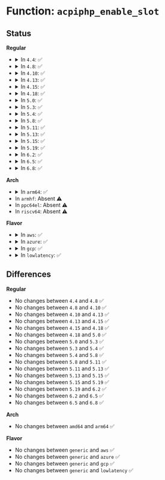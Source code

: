 # Function: <code>acpiphp_enable_slot</code>

## Status
<b>Regular</b>
<ul>
<li>
<details>
<summary>In <code>4.4</code>: ✅</summary>

```c
int acpiphp_enable_slot(struct acpiphp_slot *slot);
```

**Collision:** Unique Global

**Inline:** No

**Transformation:** False

**Instances:**

```
In drivers/pci/hotplug/acpiphp_glue.c (ffffffff81453540)
Location: drivers/pci/hotplug/acpiphp_glue.c:952
Inline: False
Direct callers:
  - drivers/pci/hotplug/acpiphp_core.c:enable_slot
  - drivers/pci/hotplug/acpiphp_core.c:enable_slot
```
**Symbols:**

```
ffffffff81453540-ffffffff8145357d: acpiphp_enable_slot (STB_GLOBAL)
```
</details>
</li>
<li>
<details>
<summary>In <code>4.8</code>: ✅</summary>

```c
int acpiphp_enable_slot(struct acpiphp_slot *slot);
```

**Collision:** Unique Global

**Inline:** No

**Transformation:** False

**Instances:**

```
In drivers/pci/hotplug/acpiphp_glue.c (ffffffff8149fde0)
Location: drivers/pci/hotplug/acpiphp_glue.c:958
Inline: False
Direct callers:
  - drivers/pci/hotplug/acpiphp_core.c:enable_slot
  - drivers/pci/hotplug/acpiphp_core.c:enable_slot
```
**Symbols:**

```
ffffffff8149fde0-ffffffff8149fe1d: acpiphp_enable_slot (STB_GLOBAL)
```
</details>
</li>
<li>
<details>
<summary>In <code>4.10</code>: ✅</summary>

```c
int acpiphp_enable_slot(struct acpiphp_slot *slot);
```

**Collision:** Unique Global

**Inline:** No

**Transformation:** False

**Instances:**

```
In drivers/pci/hotplug/acpiphp_glue.c (ffffffff814c1960)
Location: drivers/pci/hotplug/acpiphp_glue.c:929
Inline: False
Direct callers:
  - drivers/pci/hotplug/acpiphp_core.c:enable_slot
  - drivers/pci/hotplug/acpiphp_core.c:enable_slot
```
**Symbols:**

```
ffffffff814c1960-ffffffff814c199d: acpiphp_enable_slot (STB_GLOBAL)
```
</details>
</li>
<li>
<details>
<summary>In <code>4.13</code>: ✅</summary>

```c
int acpiphp_enable_slot(struct acpiphp_slot *slot);
```

**Collision:** Unique Global

**Inline:** No

**Transformation:** False

**Instances:**

```
In drivers/pci/hotplug/acpiphp_glue.c (ffffffff814cbf40)
Location: drivers/pci/hotplug/acpiphp_glue.c:929
Inline: False
Direct callers:
  - drivers/pci/hotplug/acpiphp_core.c:enable_slot
  - drivers/pci/hotplug/acpiphp_core.c:enable_slot
```
**Symbols:**

```
ffffffff814cbf40-ffffffff814cbf7d: acpiphp_enable_slot (STB_GLOBAL)
```
</details>
</li>
<li>
<details>
<summary>In <code>4.15</code>: ✅</summary>

```c
int acpiphp_enable_slot(struct acpiphp_slot *slot);
```

**Collision:** Unique Global

**Inline:** No

**Transformation:** False

**Instances:**

```
In drivers/pci/hotplug/acpiphp_glue.c (ffffffff8150c510)
Location: drivers/pci/hotplug/acpiphp_glue.c:926
Inline: False
Direct callers:
  - drivers/pci/hotplug/acpiphp_core.c:enable_slot
  - drivers/pci/hotplug/acpiphp_core.c:enable_slot
```
**Symbols:**

```
ffffffff8150c510-ffffffff8150c54d: acpiphp_enable_slot (STB_GLOBAL)
```
</details>
</li>
<li>
<details>
<summary>In <code>4.18</code>: ✅</summary>

```c
int acpiphp_enable_slot(struct acpiphp_slot *slot);
```

**Collision:** Unique Global

**Inline:** No

**Transformation:** False

**Instances:**

```
In drivers/pci/hotplug/acpiphp_glue.c (ffffffff81541350)
Location: drivers/pci/hotplug/acpiphp_glue.c:966
Inline: False
Direct callers:
  - drivers/pci/hotplug/acpiphp_core.c:enable_slot
  - drivers/pci/hotplug/acpiphp_core.c:enable_slot
```
**Symbols:**

```
ffffffff81541350-ffffffff8154138f: acpiphp_enable_slot (STB_GLOBAL)
```
</details>
</li>
<li>
<details>
<summary>In <code>5.0</code>: ✅</summary>

```c
int acpiphp_enable_slot(struct acpiphp_slot *slot);
```

**Collision:** Unique Global

**Inline:** No

**Transformation:** False

**Instances:**

```
In drivers/pci/hotplug/acpiphp_glue.c (ffffffff815586b0)
Location: drivers/pci/hotplug/acpiphp_glue.c:966
Inline: False
Direct callers:
  - drivers/pci/hotplug/acpiphp_core.c:enable_slot
  - drivers/pci/hotplug/acpiphp_core.c:enable_slot
```
**Symbols:**

```
ffffffff815586b0-ffffffff815586ef: acpiphp_enable_slot (STB_GLOBAL)
```
</details>
</li>
<li>
<details>
<summary>In <code>5.3</code>: ✅</summary>

```c
int acpiphp_enable_slot(struct acpiphp_slot *slot);
```

**Collision:** Unique Global

**Inline:** No

**Transformation:** False

**Instances:**

```
In drivers/pci/hotplug/acpiphp_glue.c (ffffffff815886c0)
Location: drivers/pci/hotplug/acpiphp_glue.c:966
Inline: False
Direct callers:
  - drivers/pci/hotplug/acpiphp_core.c:enable_slot
  - drivers/pci/hotplug/acpiphp_core.c:enable_slot
```
**Symbols:**

```
ffffffff815886c0-ffffffff81588703: acpiphp_enable_slot (STB_GLOBAL)
```
</details>
</li>
<li>
<details>
<summary>In <code>5.4</code>: ✅</summary>

```c
int acpiphp_enable_slot(struct acpiphp_slot *slot);
```

**Collision:** Unique Global

**Inline:** No

**Transformation:** False

**Instances:**

```
In drivers/pci/hotplug/acpiphp_glue.c (ffffffff815aa0c0)
Location: drivers/pci/hotplug/acpiphp_glue.c:972
Inline: False
Direct callers:
  - drivers/pci/hotplug/acpiphp_core.c:enable_slot
  - drivers/pci/hotplug/acpiphp_core.c:enable_slot
```
**Symbols:**

```
ffffffff815aa0c0-ffffffff815aa103: acpiphp_enable_slot (STB_GLOBAL)
```
</details>
</li>
<li>
<details>
<summary>In <code>5.8</code>: ✅</summary>

```c
int acpiphp_enable_slot(struct acpiphp_slot *slot);
```

**Collision:** Unique Global

**Inline:** No

**Transformation:** False

**Instances:**

```
In drivers/pci/hotplug/acpiphp_glue.c (ffffffff81652f40)
Location: drivers/pci/hotplug/acpiphp_glue.c:973
Inline: False
Direct callers:
  - drivers/pci/hotplug/acpiphp_core.c:enable_slot
  - drivers/pci/hotplug/acpiphp_core.c:enable_slot
```
**Symbols:**

```
ffffffff81652f40-ffffffff81652f85: acpiphp_enable_slot (STB_GLOBAL)
```
</details>
</li>
<li>
<details>
<summary>In <code>5.11</code>: ✅</summary>

```c
int acpiphp_enable_slot(struct acpiphp_slot *slot);
```

**Collision:** Unique Global

**Inline:** No

**Transformation:** False

**Instances:**

```
In drivers/pci/hotplug/acpiphp_glue.c (ffffffff81675900)
Location: drivers/pci/hotplug/acpiphp_glue.c:973
Inline: False
Direct callers:
  - drivers/pci/hotplug/acpiphp_core.c:enable_slot
  - drivers/pci/hotplug/acpiphp_core.c:enable_slot
```
**Symbols:**

```
ffffffff81675900-ffffffff81675945: acpiphp_enable_slot (STB_GLOBAL)
```
</details>
</li>
<li>
<details>
<summary>In <code>5.13</code>: ✅</summary>

```c
int acpiphp_enable_slot(struct acpiphp_slot *slot);
```

**Collision:** Unique Global

**Inline:** No

**Transformation:** False

**Instances:**

```
In drivers/pci/hotplug/acpiphp_glue.c (ffffffff81657e30)
Location: drivers/pci/hotplug/acpiphp_glue.c:974
Inline: False
Direct callers:
  - drivers/pci/hotplug/acpiphp_core.c:enable_slot
  - drivers/pci/hotplug/acpiphp_core.c:enable_slot
```
**Symbols:**

```
ffffffff81657e30-ffffffff81657e75: acpiphp_enable_slot (STB_GLOBAL)
```
</details>
</li>
<li>
<details>
<summary>In <code>5.15</code>: ✅</summary>

```c
int acpiphp_enable_slot(struct acpiphp_slot *slot);
```

**Collision:** Unique Global

**Inline:** No

**Transformation:** False

**Instances:**

```
In drivers/pci/hotplug/acpiphp_glue.c (ffffffff816c9e60)
Location: drivers/pci/hotplug/acpiphp_glue.c:974
Inline: False
Direct callers:
  - drivers/pci/hotplug/acpiphp_core.c:enable_slot
  - drivers/pci/hotplug/acpiphp_core.c:enable_slot
```
**Symbols:**

```
ffffffff816c9e60-ffffffff816c9ea5: acpiphp_enable_slot (STB_GLOBAL)
```
</details>
</li>
<li>
<details>
<summary>In <code>5.19</code>: ✅</summary>

```c
int acpiphp_enable_slot(struct acpiphp_slot *slot);
```

**Collision:** Unique Global

**Inline:** No

**Transformation:** False

**Instances:**

```
In drivers/pci/hotplug/acpiphp_glue.c (ffffffff817f0170)
Location: drivers/pci/hotplug/acpiphp_glue.c:975
Inline: False
Direct callers:
  - drivers/pci/hotplug/acpiphp_core.c:enable_slot
  - drivers/pci/hotplug/acpiphp_core.c:enable_slot
```
**Symbols:**

```
ffffffff817f0170-ffffffff817f01ba: acpiphp_enable_slot (STB_GLOBAL)
```
</details>
</li>
<li>
<details>
<summary>In <code>6.2</code>: ✅</summary>

```c
int acpiphp_enable_slot(struct acpiphp_slot *slot);
```

**Collision:** Unique Global

**Inline:** No

**Transformation:** False

**Instances:**

```
In drivers/pci/hotplug/acpiphp_glue.c (ffffffff81918340)
Location: drivers/pci/hotplug/acpiphp_glue.c:983
Inline: False
Direct callers:
  - drivers/pci/hotplug/acpiphp_core.c:enable_slot
  - drivers/pci/hotplug/acpiphp_core.c:enable_slot
```
**Symbols:**

```
ffffffff81918340-ffffffff8191838a: acpiphp_enable_slot (STB_GLOBAL)
```
</details>
</li>
<li>
<details>
<summary>In <code>6.5</code>: ✅</summary>

```c
int acpiphp_enable_slot(struct acpiphp_slot *slot);
```

**Collision:** Unique Global

**Inline:** No

**Transformation:** False

**Instances:**

```
In drivers/pci/hotplug/acpiphp_glue.c (ffffffff8195b960)
Location: drivers/pci/hotplug/acpiphp_glue.c:986
Inline: False
Direct callers:
  - drivers/pci/hotplug/acpiphp_core.c:enable_slot
  - drivers/pci/hotplug/acpiphp_core.c:enable_slot
```
**Symbols:**

```
ffffffff8195b960-ffffffff8195b9aa: acpiphp_enable_slot (STB_GLOBAL)
```
</details>
</li>
<li>
<details>
<summary>In <code>6.8</code>: ✅</summary>

```c
int acpiphp_enable_slot(struct acpiphp_slot *slot);
```

**Collision:** Unique Global

**Inline:** No

**Transformation:** False

**Instances:**

```
In drivers/pci/hotplug/acpiphp_glue.c (ffffffff819a4f80)
Location: drivers/pci/hotplug/acpiphp_glue.c:983
Inline: False
Direct callers:
  - drivers/pci/hotplug/acpiphp_core.c:enable_slot
  - drivers/pci/hotplug/acpiphp_core.c:enable_slot
```
**Symbols:**

```
ffffffff819a4f80-ffffffff819a4fca: acpiphp_enable_slot (STB_GLOBAL)
```
</details>
</li>
</ul>
<b>Arch</b>
<ul>
<li>
<details>
<summary>In <code>arm64</code>: ✅</summary>

```c
int acpiphp_enable_slot(struct acpiphp_slot *slot);
```

**Collision:** Unique Global

**Inline:** No

**Transformation:** False

**Instances:**

```
In drivers/pci/hotplug/acpiphp_glue.c (ffff800010713460)
Location: drivers/pci/hotplug/acpiphp_glue.c:972
Inline: False
Direct callers:
  - drivers/pci/hotplug/acpiphp_core.c:enable_slot
  - drivers/pci/hotplug/acpiphp_core.c:enable_slot
```
**Symbols:**

```
ffff800010713460-ffff8000107134b8: acpiphp_enable_slot (STB_GLOBAL)
```
</details>
</li>
<li>
In <code>armhf</code>: Absent ⚠️
</li>
<li>
In <code>ppc64el</code>: Absent ⚠️
</li>
<li>
In <code>riscv64</code>: Absent ⚠️
</li>
</ul>
<b>Flavor</b>
<ul>
<li>
<details>
<summary>In <code>aws</code>: ✅</summary>

```c
int acpiphp_enable_slot(struct acpiphp_slot *slot);
```

**Collision:** Unique Global

**Inline:** No

**Transformation:** False

**Instances:**

```
In drivers/pci/hotplug/acpiphp_glue.c (ffffffff8159d890)
Location: drivers/pci/hotplug/acpiphp_glue.c:972
Inline: False
Direct callers:
  - drivers/pci/hotplug/acpiphp_core.c:enable_slot
  - drivers/pci/hotplug/acpiphp_core.c:enable_slot
```
**Symbols:**

```
ffffffff8159d890-ffffffff8159d8d3: acpiphp_enable_slot (STB_GLOBAL)
```
</details>
</li>
<li>
<details>
<summary>In <code>azure</code>: ✅</summary>

```c
int acpiphp_enable_slot(struct acpiphp_slot *slot);
```

**Collision:** Unique Global

**Inline:** No

**Transformation:** False

**Instances:**

```
In drivers/pci/hotplug/acpiphp_glue.c (ffffffff8158ca20)
Location: drivers/pci/hotplug/acpiphp_glue.c:972
Inline: False
Direct callers:
  - drivers/pci/hotplug/acpiphp_core.c:enable_slot
  - drivers/pci/hotplug/acpiphp_core.c:enable_slot
```
**Symbols:**

```
ffffffff8158ca20-ffffffff8158ca63: acpiphp_enable_slot (STB_GLOBAL)
```
</details>
</li>
<li>
<details>
<summary>In <code>gcp</code>: ✅</summary>

```c
int acpiphp_enable_slot(struct acpiphp_slot *slot);
```

**Collision:** Unique Global

**Inline:** No

**Transformation:** False

**Instances:**

```
In drivers/pci/hotplug/acpiphp_glue.c (ffffffff8159de10)
Location: drivers/pci/hotplug/acpiphp_glue.c:972
Inline: False
Direct callers:
  - drivers/pci/hotplug/acpiphp_core.c:enable_slot
  - drivers/pci/hotplug/acpiphp_core.c:enable_slot
```
**Symbols:**

```
ffffffff8159de10-ffffffff8159de53: acpiphp_enable_slot (STB_GLOBAL)
```
</details>
</li>
<li>
<details>
<summary>In <code>lowlatency</code>: ✅</summary>

```c
int acpiphp_enable_slot(struct acpiphp_slot *slot);
```

**Collision:** Unique Global

**Inline:** No

**Transformation:** False

**Instances:**

```
In drivers/pci/hotplug/acpiphp_glue.c (ffffffff815b8240)
Location: drivers/pci/hotplug/acpiphp_glue.c:972
Inline: False
Direct callers:
  - drivers/pci/hotplug/acpiphp_core.c:enable_slot
  - drivers/pci/hotplug/acpiphp_core.c:enable_slot
```
**Symbols:**

```
ffffffff815b8240-ffffffff815b8283: acpiphp_enable_slot (STB_GLOBAL)
```
</details>
</li>
</ul>

## Differences
<b>Regular</b>
<ul>
<li>
No changes between <code>4.4</code> and <code>4.8</code> ✅
</li>
<li>
No changes between <code>4.8</code> and <code>4.10</code> ✅
</li>
<li>
No changes between <code>4.10</code> and <code>4.13</code> ✅
</li>
<li>
No changes between <code>4.13</code> and <code>4.15</code> ✅
</li>
<li>
No changes between <code>4.15</code> and <code>4.18</code> ✅
</li>
<li>
No changes between <code>4.18</code> and <code>5.0</code> ✅
</li>
<li>
No changes between <code>5.0</code> and <code>5.3</code> ✅
</li>
<li>
No changes between <code>5.3</code> and <code>5.4</code> ✅
</li>
<li>
No changes between <code>5.4</code> and <code>5.8</code> ✅
</li>
<li>
No changes between <code>5.8</code> and <code>5.11</code> ✅
</li>
<li>
No changes between <code>5.11</code> and <code>5.13</code> ✅
</li>
<li>
No changes between <code>5.13</code> and <code>5.15</code> ✅
</li>
<li>
No changes between <code>5.15</code> and <code>5.19</code> ✅
</li>
<li>
No changes between <code>5.19</code> and <code>6.2</code> ✅
</li>
<li>
No changes between <code>6.2</code> and <code>6.5</code> ✅
</li>
<li>
No changes between <code>6.5</code> and <code>6.8</code> ✅
</li>
</ul>
<b>Arch</b>
<ul>
<li>
No changes between <code>amd64</code> and <code>arm64</code> ✅
</li>
</ul>
<b>Flavor</b>
<ul>
<li>
No changes between <code>generic</code> and <code>aws</code> ✅
</li>
<li>
No changes between <code>generic</code> and <code>azure</code> ✅
</li>
<li>
No changes between <code>generic</code> and <code>gcp</code> ✅
</li>
<li>
No changes between <code>generic</code> and <code>lowlatency</code> ✅
</li>
</ul>
